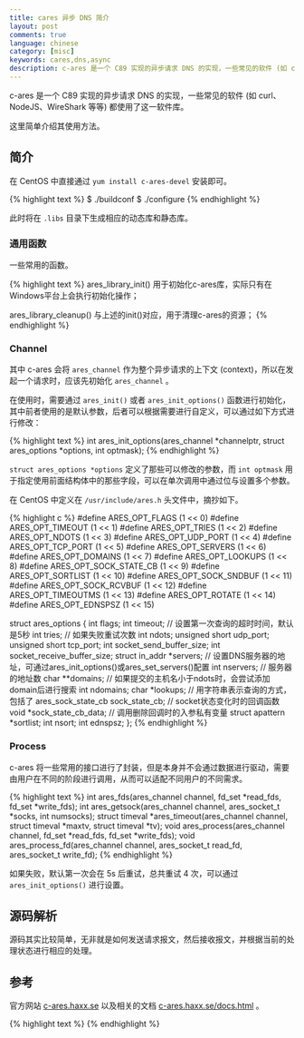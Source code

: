 ```yaml
---
title: cares 异步 DNS 简介
layout: post
comments: true
language: chinese
category: [misc]
keywords: cares,dns,async
description: c-ares 是一个 C89 实现的异步请求 DNS 的实现，一些常见的软件 (如 curl、NodeJS、WireShark 等等) 都使用了这一软件库。 这里简单介绍其使用方法。
---
```


c-ares 是一个 C89 实现的异步请求 DNS 的实现，一些常见的软件 (如 curl、NodeJS、WireShark 等等) 都使用了这一软件库。

这里简单介绍其使用方法。

<!-- more -->

## 简介

在 CentOS 中直接通过 `yum install c-ares-devel` 安装即可。

{% highlight text %}
$ ./buildconf
$ ./configure
{% endhighlight %}

此时将在 `.libs` 目录下生成相应的动态库和静态库。

### 通用函数

一些常用的函数。

{% highlight text %}
ares_library_init()
用于初始化c-ares库，实际只有在Windows平台上会执行初始化操作；

ares_library_cleanup()
与上述的init()对应，用于清理c-ares的资源；
{% endhighlight %}

### Channel

其中 c-ares 会将 `ares_channel` 作为整个异步请求的上下文 (context)，所以在发起一个请求时，应该先初始化 `ares_channel` 。

在使用时，需要通过 `ares_init()` 或者 `ares_init_options()` 函数进行初始化，其中前者使用的是默认参数，后者可以根据需要进行自定义，可以通过如下方式进行修改：

{% highlight text %}
int ares_init_options(ares_channel *channelptr, struct ares_options *options, int optmask);
{% endhighlight %}

`struct ares_options *options` 定义了那些可以修改的参数，而 `int optmask` 用于指定使用前面结构体中的那些字段，可以在单次调用中通过位与设置多个参数。

在 CentOS 中定义在 `/usr/include/ares.h` 头文件中，摘抄如下。

{% highlight c %}
#define ARES_OPT_FLAGS          (1 << 0)
#define ARES_OPT_TIMEOUT        (1 << 1)
#define ARES_OPT_TRIES          (1 << 2)
#define ARES_OPT_NDOTS          (1 << 3)
#define ARES_OPT_UDP_PORT       (1 << 4)
#define ARES_OPT_TCP_PORT       (1 << 5)
#define ARES_OPT_SERVERS        (1 << 6)
#define ARES_OPT_DOMAINS        (1 << 7)
#define ARES_OPT_LOOKUPS        (1 << 8)
#define ARES_OPT_SOCK_STATE_CB  (1 << 9)
#define ARES_OPT_SORTLIST       (1 << 10)
#define ARES_OPT_SOCK_SNDBUF    (1 << 11)
#define ARES_OPT_SOCK_RCVBUF    (1 << 12)
#define ARES_OPT_TIMEOUTMS      (1 << 13)
#define ARES_OPT_ROTATE         (1 << 14)
#define ARES_OPT_EDNSPSZ        (1 << 15)

struct ares_options {
  int flags;
  int timeout;    // 设置第一次查询的超时时间，默认是5秒
  int tries;      // 如果失败重试次数
  int ndots;
  unsigned short udp_port;
  unsigned short tcp_port;
  int socket_send_buffer_size;
  int socket_receive_buffer_size;
  struct in_addr *servers; // 设置DNS服务器的地址，可通过ares_init_options()或ares_set_servers()配置
  int nservers;            // 服务器的地址数
  char **domains;          // 如果提交的主机名小于ndots时，会尝试添加domain后进行搜索
  int ndomains;
  char *lookups;           // 用字符串表示查询的方式，包括了
  ares_sock_state_cb sock_state_cb; // socket状态变化时的回调函数
  void *sock_state_cb_data;         // 调用删除回调时的入参私有变量
  struct apattern *sortlist;
  int nsort;
  int ednspsz;
};
{% endhighlight %}

### Process

c-ares 将一些常用的接口进行了封装，但是本身并不会通过数据进行驱动，需要由用户在不同的阶段进行调用，从而可以适配不同用户的不同需求。

{% highlight text %}
int ares_fds(ares_channel channel, fd_set *read_fds, fd_set *write_fds);
int ares_getsock(ares_channel channel, ares_socket_t *socks, int numsocks);
struct timeval *ares_timeout(ares_channel channel, struct timeval *maxtv, struct timeval *tv);
void ares_process(ares_channel channel, fd_set *read_fds, fd_set *write_fds);
void ares_process_fd(ares_channel channel, ares_socket_t read_fd, ares_socket_t write_fd);
{% endhighlight %}

如果失败，默认第一次会在 5s 后重试，总共重试 4 次，可以通过 `ares_init_options()` 进行设置。

## 源码解析

源码其实比较简单，无非就是如何发送请求报文，然后接收报文，并根据当前的处理状态进行相应的处理。

<!--

libev最新版本
https://github.com/kindy/libev


## FAQ

### 状态修改

当 socket 的状态发生变化时会直接调用 `SOCK_STATE_CALLBACK()` 宏。

## TODO

如果在 `/etc/resolv.conf` 中配置的有非法的地址，也就是该地址一直没有返回数据，那么可能会导致失败，此时会尝试下一个地址。

当服务端没有响应时如何进行处理。
所有的 DNS 相关查询都可以通过 `ares_search()` 搜索，
ares_init_options()
 |-init_by_options() 通过入参方式指定
 |-init_by_environment()
 |-init_by_resolv_conf()
 |-init_by_defaults() 如果仍有部分没有设置，则会在这里配置
init_by_resolv_conf(0
set_search()

ares_gethostbyname()
 |-next_lookup() 开始查找，会根据lookups决定是本地还是DNS查询
   |-ares_search() DNS查询，可以是TCP或者UDP包，大部分功能可以直接调用该接口实现
     |-ares__is_onion_domain() 根据RFC 7686规范，对于onion网络是需要解析的
     |-single_domain() 判断传入参数最后是否为'.'
   |-file_lookup() 直接查询文件中的映射

ares_query() 这是真正单个查找的接口，其它的接口实际上是封装部分处理逻辑
 |-ares_create_query()
 |-ares_send()
   |-ares__send_query()
     |-open_udp_socket()

ares_process_fd()
 |-processfds()
   |-read_udp_packets()
   | |-socket_recvfrom()
   | | |-recvfrom()
   | |-process_answer() 处理接收到的报文，核心的如id、rcode
   |   |-ares__send_query() 发送数据，分为了TCP UDP
   |     |-open_udp_socket()
   |     |-socket_write()
   |-process_broken_connections()

ares_destroy() 清理所有与channel相关的资源
 |-ares__destroy_servers_state() 清理所有与Server相关的资源
   |-ares__close_sockets() 关闭socket，此时会调用设置的状态回调函数

https://github.com/socketry/async-dns
https://github.com/CesiumComputer/sldr
https://github.com/ibc/em-udns
https://github.com/Mons/libevares
https://github.com/wahern/dns



https://lrita.github.io/2017/05/01/c-ares/

DNS协议简单实用，一个不错的入门C实例
https://payloads.online/archivers/2018-02-10/1

## 抓包分析

tcpdump -i eth0 -nn -X port 53


DNS 解析的服务端口是 53 ，也可以使用 `domain` 代替。


DNS常见的攻击、异常操作
https://www.zybuluo.com/xunuo/note/1075101
直接通过Socket发送接收请求的示例
https://payloads.online/archivers/2018-02-10/1




static void cares_search_hook(void *arg, int status, int timeouts, unsigned char *abuf, int alen)
{
        (void) arg;
        struct hostent *host = NULL;

        log_info("invoking search result callback, status %d timeouts %d.", status, timeouts);
        if (status != ARES_SUCCESS) {
                log_error("fail to send query, %s.", ares_strerror(status));
                return;
        }

        status = ares_parse_a_reply(abuf, alen, &host, NULL, NULL);
        if (status != ARES_SUCCESS) {
                log_error("failed to lookup, %s.", ares_strerror(status));
                return;
        }
        dump_hostent(host);
}
        /* set DNS server instead of /etc/resolv.conf */
        struct ares_addr_node svrs = {
                .next = NULL,
                .family = AF_INET, /* OR AF_INET6 */
                .addr.addr4.s_addr = inet_addr("10.0.32.117"),
                //.addr.addr4.s_addr = inet_addr("10.0.32.118"),
                //.addr.addr4.s_addr = inet_addr("10.0.35.134"), /* valid */
        };
        rc = ares_set_servers(dns.ares.channel, &svrs);
        if (rc != ARES_SUCCESS) {
                log_error("c-ares library init error, %s.", ares_strerror(rc));
                return -1;
        }

#ifdef CARES_GETHOSTADDR
        /* NOTE: this depends on how the DNS server implied. */
        struct in_addr ip;
        inet_aton("8.8.8.8", &ip);
        ares_gethostbyaddr(dns.ares.channel, &ip, sizeof(ip), AF_INET6, cares_gethostaddr_hook, NULL);
#endif

        ares_search(dns.ares.channel, "www.baidu.com", C_IN, T_A, cares_search_hook, NULL);

static void dump_hostent(struct hostent *host)
{
        int i;
        char ipaddr[INET6_ADDRSTRLEN];
        const char *type = "Unknown";

        log_info("====> dump host name, official '%s' address length %dBytes",
                        host->h_name, host->h_length);
        log_info("---- hostname alias:");
        for (i = 0; host->h_aliases[i]; i++)
                log_info("    %s", host->h_aliases[i]);

        if (host->h_addrtype == AF_INET)
                type = "IPv4";
        else if (host->h_addrtype == AF_INET6)
                type = "IPv6";
        log_info("---- %s address list:", type);
        for (i = 0; host->h_addr_list[i]; ++i) {
                inet_ntop(host->h_addrtype, host->h_addr_list[i], ipaddr, sizeof(ipaddr));
                log_info("    IP[%d]: %s", i, ipaddr);
        }
}


A VS. CNAME

##

其中域名的 A(Address) 记录保存的是域名与 IP 对应的记录，一个域名可以对应多个 IP 地址，从而做到负载均衡。

CNAME(Canonical Name) 记录了一个域名和别名对应的记录，那么当 DNS 查询到的主机名对应的是一个 CNAME 类型时，会继续查询其右面的名称再进行查询，一直追踪到最后的 PTR 或 A 名称，成功查询后才会做出回应。

通过 CNAME 记录允许将多个名字映射到同一台计算机。

与 A 记录不同的是，CNAME 别名记录设置的可以是一个域名的描述而不一定是 IP 地址，通常用于同时提供 WWW 和 MAIL 服务的计算机。

URL转发： 如果没有一台独立的服务器（也就是没有一个独立的IP地址）或者还有一个域名 B ，想访问 A 域名时访问到 B 域名的内容，这时就可以通过 URL 转发来实现。

转发的方式有两种：隐性转发和显性转发

隐性转发的时候 www.abc.com 跳转到 www.123.com 的内容页面以后，地址栏的域名并不会改变（仍然显示 www.abc.com ）。网页上的相对链接都会显示 www.abc.com

#include <netdb.h>

struct hostent {
  char  *h_name;      // official name 所谓的规范名，例如www.baidu.com的为www.a.shifen.com
  char **h_aliases;   // 一般来说只有一个，不过为了方便记录也可能会有多个
  int    h_addrtype;  // 主机IP的类型，包括了IPv4(AF_INET) IPv6(AF_INET6)
  int    h_length;    // IP地址的长度，通常是为了方便转换
  char **h_addr_list; // 地址的列表，是一个二维的数组，单个长度通过h_length定义
}
#define h_addr h_addr_list[0]  /* for backward compatibility */

glibc 中提供了一个阻塞类型的 DNS 解析函数，也就是 `gethostbyname(3)` 函数，该函数会返回一个 `struct hostent` 指针，代表了 DNS 的解析结果。

ares_timeout() 用于计算超时时间，一般用于设置像select这类的等待超时时间

测试场景：
1. 向服务端发送请求，服务端会返回报错 (ServFail)；
2. 通过UDP、TCP发送请求，但是服务端没有返回；




异步 DNS

https://lrita.github.io/2017/05/01/c-ares/

域名解析在网络应用中几乎不可避免，而系统本身的 `gethostbyname()` API 是同步的，会严重阻塞程序运行，为了提高 DNS 查询的速度，通常有几种解决方法。

1. 本地 DNS Cache Server ，常见的是 dnsmasq 。
2. 代码中增加 DNS Cache，这个在很多网络应用程序中都很常见，比如 squid 。
3. 异步 DNS 查询，在解析的过程中，不会影响到业务逻辑的正常运行。

对于异步 DNS 解析来说，其中的解决方案包括了：adns [tadns](https://github.com/davidgfnet/tadns)(适合了解原型实现) 。
https://github.com/vstakhov/librdns

GNU adns
https://www.gnu.org/software/adns/
https://github.com/kbandla/adns
https://github.com/wahern/dns
https://github.com/c-ares/c-ares
https://blog.csdn.net/mumumuwudi/article/details/47164531
https://github.com/getdnsapi/getdns
http://wangxuemin.github.io/2015/07/31/c-ares%20%E4%B8%80%E4%B8%AAC%E8%AF%AD%E8%A8%80%E7%9A%84%E5%BC%82%E6%AD%A5DNS%E8%A7%A3%E6%9E%90%E5%BA%93/















`ares_query()` 和 `ares_search()` 都是用来通过 DNS 查找对应的信息，注意，不会查看 `/etc/hosts` 信息，但是两者的执行逻辑略有区别。

`ares_query()` 会直接执行一次 DNS 查询，也就是发送请求，然后接收数据进行处理。而 `ares_search()` 会模拟 `resolv.conf` 中的行为，基本流程如下：

1. 根据 RFC-7686 规定，对于 `.onion` 会直接忽略；
2. 判断是否为单个域名 (也就是最后一个字符是否为句点)，如果是则直接调用 `ares_query()` 查询；
3. 模拟 ndots 和 search 的行为，当查询域名句点数小于 ndots 时，会遍历 search 中的选项。

`ares_search()` 和 `ares_query()` 的入参相同，

void ares_query(ares_channel channel, const char *name, int dnsclass, int type,
    ares_callback callback, void *arg);
入参：
    name 需要查询的域名；

ares_query() 这是真正单个查找的接口，其它的接口实际上是封装部分处理逻辑
 |-ares_create_query() 会将请求按照DNS通讯协议进行序列化
 |-ares_send() 因为支持异步，这里会设置一个异步的回调函数qcallback
   |-ares__send_query() 在此实现失败的重试机制
     |-open_udp_socket()

ares_gethostbyaddr() 将IP地址反向映射到域名信息

这里的很多选项可以参考 adig.c 的实现方式，

struct ares_options {
	int flags;  // cares库所具备的部分能力
};


发送缓冲区通过链表连接，为了防止空间无限增长，可以采用如下的几种方式：

1. 限制链表的长度，超过了指定长度后直接丢弃。缺点是会保留历史数据，丢弃新数据。
2. 采用循环列表或者LRU，保存新数据，丢弃老数据。
3. 优先队列，可以参考 HTTP2 的处理方式。


在 `ares__send_query()` 函数中，如果是 UDP 协议会直接通过 `socket_write()` 写入，而 TCP 实际上会添加到链表中，同时调用 socket 的回调函数，同时会设置 RW 标志位。

skip_server() next_server()


可以将 Channel 理解为对应一个 `/etc/resolv.conf` 配置，包括了服务器地址、查找策略、



对应了所有的请求数据处理过程，基本上覆盖了
ares_process_fd()
 |-processfds()
   |-read_udp_packets()
   | |-socket_recvfrom()
   | | |-recvfrom()
   | |-process_answer() 处理接收到的报文，核心的如id、rcode
   |   |-ares__send_query() 发送数据，分为了TCP UDP
   |     |-open_udp_socket()
   |     |-socket_write()
   |-process_broken_connections()

libdaemon
libproto
用于实现一些通用异步协议的解析，例如 ICMP、DNS 等等。



https://github.com/estamos/Validate-IPv4-Address/blob/master/valid_ipv4.c
https://github.com/z0noxz/ip2cidr
https://github.com/jiashuChen/IP-Address-Validator
http://www.voidcn.com/article/p-fntbvdwa-bav.html
https://www.cnblogs.com/wenqiang/p/5959835.html
https://blog.csdn.net/stpeace/article/details/38933031

-->

## 参考

官方网站 [c-ares.haxx.se](https://c-ares.haxx.se/) 以及相关的文档 [c-ares.haxx.se/docs.html](https://c-ares.haxx.se/docs.html) 。


{% highlight text %}
{% endhighlight %}
